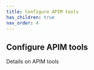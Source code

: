 ```yaml
---
title: Configure APIM tools
has_children: true
nav_order: 4
---
```



## Configure APIM tools

Details on APIM tools